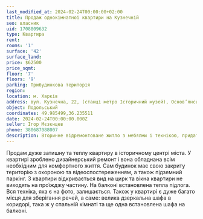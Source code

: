 ```yaml
---
last_modified_at: 2024-02-24T00:00:00+02:00
title: Продаж однокімнатної квартири на Кузнечній
seo: власник
uid: 1708809632
type: Квартира
rent:
rooms: '1'
surface: '42'
surface_land:
price: $62500
price_sqmt:
floor: '7'
floors: '9'
parking: Прибудинкова територія
region:
location: м. Харків
address: вул. Кузнечна, 22, (станці метро Історичний музей), Основ’янський район
object: Подольський
coordinates: 49.985499,36.235511
date: 2024-02-24T00:00:00.000Z
seller: Ігор Мєзєнцев
phone: 380687088007
description: Вторинне відремонтоване житло з мебялми і технікою, придатне і готове для проживання
---
```


Продам дуже затишну та теплу квартиру в історичному центрі міста. У квартирі зроблено дизайнерський ремонт і вона обладнана всім необхідним для комфортного життя. Сам будинок має свою закриту територію з охороною та відеоспостереженням, а також підземний паркінг. З квартири відкривається вид на цирк та вікна квартири не виходять на проїжджу частину. На балконі встановлена тепла підлога. Вся техніка, яка є на фото, залишається. Також у квартирі є дуже багато місця для зберігання речей, а саме: велика дзеркальна шафа в коридорі, така ж у спальній кімнаті та ще одна встановлена шафа на балконі.
